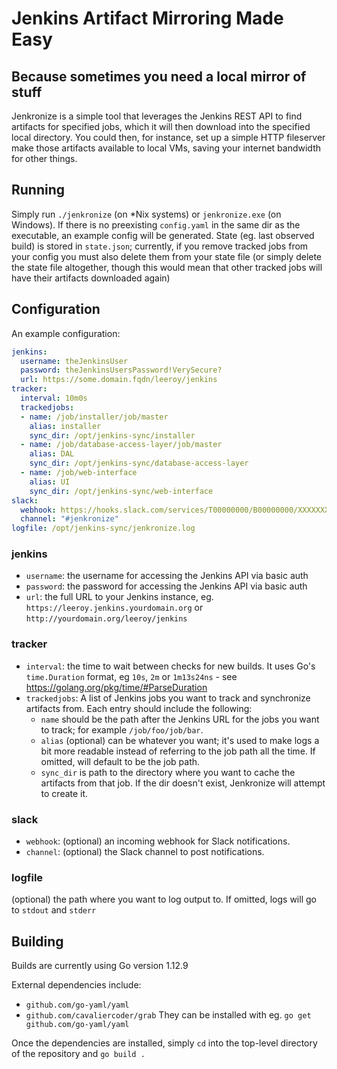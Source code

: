 # Jenkins Artifact Mirroring Made Easy
## Because sometimes you need a local mirror of stuff

Jenkronize is a simple tool that leverages the Jenkins REST API to find artifacts for specified jobs, which it will then download into the specified local directory.
You could then, for instance, set up a simple HTTP fileserver make those artifacts available to local VMs, saving your internet bandwidth for other things.

## Running

Simply run `./jenkronize` (on \*Nix systems) or `jenkronize.exe` (on Windows).
If there is no preexisting `config.yaml` in the same dir as the executable, an example config will be generated.
State (eg. last observed build) is stored in `state.json`; currently, if you remove tracked jobs from your config you must also delete them from your state file (or simply delete the state file altogether, though this would mean that other tracked jobs will have their artifacts downloaded again)

## Configuration

An example configuration:
```yaml
jenkins:
  username: theJenkinsUser
  password: theJenkinsUsersPassword!VerySecure?
  url: https://some.domain.fqdn/leeroy/jenkins
tracker:
  interval: 10m0s
  trackedjobs:
  - name: /job/installer/job/master
    alias: installer
    sync_dir: /opt/jenkins-sync/installer
  - name: /job/database-access-layer/job/master
    alias: DAL
    sync_dir: /opt/jenkins-sync/database-access-layer
  - name: /job/web-interface
    alias: UI
    sync_dir: /opt/jenkins-sync/web-interface
slack:
  webhook: https://hooks.slack.com/services/T00000000/B00000000/XXXXXXXXXXXXXXXXXXXXXXXX
  channel: "#jenkronize"
logfile: /opt/jenkins-sync/jenkronize.log
```

### jenkins
- `username`: the username for accessing the Jenkins API via basic auth
- `password`: the password for accessing the Jenkins API via basic auth
- `url`: the full URL to your Jenkins instance, eg. `https://leeroy.jenkins.yourdomain.org` or `http://yourdomain.org/leeroy/jenkins`

### tracker
- `interval`: the time to wait between checks for new builds. It uses Go's `time.Duration` format, eg `10s`, `2m` or `1m13s24ns` - see https://golang.org/pkg/time/#ParseDuration
- `trackedjobs`: A list of Jenkins jobs you want to track and synchronize artifacts from. Each entry should include the following:
    - `name` should be the path after the Jenkins URL for the jobs you want to track; for example `/job/foo/job/bar`.
    - `alias` (optional) can be whatever you want; it's used to make logs a bit more readable instead of referring to the job path all the time. If omitted, will default to be the job path.
    - `sync_dir` is path to the directory where you want to cache the artifacts from that job. If the dir doesn't exist, Jenkronize will attempt to create it.

### slack
- `webhook`: (optional) an incoming webhook for Slack notifications.
- `channel`: (optional) the Slack channel to post notifications.

### logfile
(optional) the path where you want to log output to. If omitted, logs will go to `stdout` and `stderr`

## Building

Builds are currently using Go version 1.12.9

External dependencies include:
- `github.com/go-yaml/yaml`
- `github.com/cavaliercoder/grab`
They can be installed with eg. `go get github.com/go-yaml/yaml`

Once the dependencies are installed, simply `cd` into the top-level directory of the repository and `go build .`
